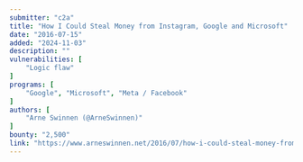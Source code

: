 ```yaml
---
submitter: "c2a"
title: "How I Could Steal Money from Instagram, Google and Microsoft"
date: "2016-07-15"
added: "2024-11-03"
description: ""
vulnerabilities: [
    "Logic flaw"
]
programs: [
    "Google", "Microsoft", "Meta / Facebook"
]
authors: [
    "Arne Swinnen (@ArneSwinnen)"
]
bounty: "2,500"
link: "https://www.arneswinnen.net/2016/07/how-i-could-steal-money-from-instagram-google-and-microsoft/"
---
```




